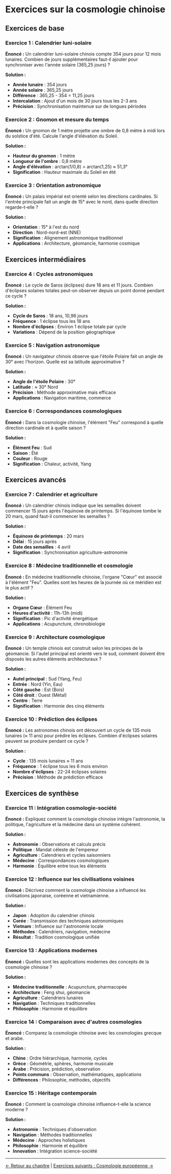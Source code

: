 # Exercices sur la cosmologie chinoise

## Exercices de base

### Exercice 1 : Calendrier luni-solaire
**Énoncé :** Un calendrier luni-solaire chinois compte 354 jours pour 12 mois lunaires. Combien de jours supplémentaires faut-il ajouter pour synchroniser avec l'année solaire (365,25 jours) ?

**Solution :**
- **Année lunaire** : 354 jours
- **Année solaire** : 365,25 jours
- **Différence** : 365,25 - 354 = 11,25 jours
- **Intercalation** : Ajout d'un mois de 30 jours tous les 2-3 ans
- **Précision** : Synchronisation maintenue sur de longues périodes

### Exercice 2 : Gnomon et mesure du temps
**Énoncé :** Un gnomon de 1 mètre projette une ombre de 0,8 mètre à midi lors du solstice d'été. Calcule l'angle d'élévation du Soleil.

**Solution :**
- **Hauteur du gnomon** : 1 mètre
- **Longueur de l'ombre** : 0,8 mètre
- **Angle d'élévation** : arctan(1/0,8) = arctan(1,25) ≈ 51,3°
- **Signification** : Hauteur maximale du Soleil en été

### Exercice 3 : Orientation astronomique
**Énoncé :** Un palais impérial est orienté selon les directions cardinales. Si l'entrée principale fait un angle de 15° avec le nord, dans quelle direction regarde-t-elle ?

**Solution :**
- **Orientation** : 15° à l'est du nord
- **Direction** : Nord-nord-est (NNE)
- **Signification** : Alignement astronomique traditionnel
- **Applications** : Architecture, géomancie, harmonie cosmique

## Exercices intermédiaires

### Exercice 4 : Cycles astronomiques
**Énoncé :** Le cycle de Saros (éclipses) dure 18 ans et 11 jours. Combien d'éclipses solaires totales peut-on observer depuis un point donné pendant ce cycle ?

**Solution :**
- **Cycle de Saros** : 18 ans, 10,96 jours
- **Fréquence** : 1 éclipse tous les 18 ans
- **Nombre d'éclipses** : Environ 1 éclipse totale par cycle
- **Variations** : Dépend de la position géographique

### Exercice 5 : Navigation astronomique
**Énoncé :** Un navigateur chinois observe que l'étoile Polaire fait un angle de 30° avec l'horizon. Quelle est sa latitude approximative ?

**Solution :**
- **Angle de l'étoile Polaire** : 30°
- **Latitude** : ≈ 30° Nord
- **Précision** : Méthode approximative mais efficace
- **Applications** : Navigation maritime, commerce

### Exercice 6 : Correspondances cosmologiques
**Énoncé :** Dans la cosmologie chinoise, l'élément "Feu" correspond à quelle direction cardinale et à quelle saison ?

**Solution :**
- **Élément Feu** : Sud
- **Saison** : Été
- **Couleur** : Rouge
- **Signification** : Chaleur, activité, Yang

## Exercices avancés

### Exercice 7 : Calendrier et agriculture
**Énoncé :** Un calendrier chinois indique que les semailles doivent commencer 15 jours après l'équinoxe de printemps. Si l'équinoxe tombe le 20 mars, quand faut-il commencer les semailles ?

**Solution :**
- **Équinoxe de printemps** : 20 mars
- **Délai** : 15 jours après
- **Date des semailles** : 4 avril
- **Signification** : Synchronisation agriculture-astronomie

### Exercice 8 : Médecine traditionnelle et cosmologie
**Énoncé :** En médecine traditionnelle chinoise, l'organe "Cœur" est associé à l'élément "Feu". Quelles sont les heures de la journée où ce méridien est le plus actif ?

**Solution :**
- **Organe Cœur** : Élément Feu
- **Heures d'activité** : 11h-13h (midi)
- **Signification** : Pic d'activité énergétique
- **Applications** : Acupuncture, chronobiologie

### Exercice 9 : Architecture cosmologique
**Énoncé :** Un temple chinois est construit selon les principes de la géomancie. Si l'autel principal est orienté vers le sud, comment doivent être disposés les autres éléments architecturaux ?

**Solution :**
- **Autel principal** : Sud (Yang, Feu)
- **Entrée** : Nord (Yin, Eau)
- **Côté gauche** : Est (Bois)
- **Côté droit** : Ouest (Métal)
- **Centre** : Terre
- **Signification** : Harmonie des cinq éléments

### Exercice 10 : Prédiction des éclipses
**Énoncé :** Les astronomes chinois ont découvert un cycle de 135 mois lunaires (≈ 11 ans) pour prédire les éclipses. Combien d'éclipses solaires peuvent se produire pendant ce cycle ?

**Solution :**
- **Cycle** : 135 mois lunaires ≈ 11 ans
- **Fréquence** : 1 éclipse tous les 6 mois environ
- **Nombre d'éclipses** : 22-24 éclipses solaires
- **Précision** : Méthode de prédiction efficace

## Exercices de synthèse

### Exercice 11 : Intégration cosmologie-société
**Énoncé :** Expliquez comment la cosmologie chinoise intègre l'astronomie, la politique, l'agriculture et la médecine dans un système cohérent.

**Solution :**
- **Astronomie** : Observations et calculs précis
- **Politique** : Mandat céleste de l'empereur
- **Agriculture** : Calendriers et cycles saisonniers
- **Médecine** : Correspondances cosmologiques
- **Harmonie** : Équilibre entre tous les éléments

### Exercice 12 : Influence sur les civilisations voisines
**Énoncé :** Décrivez comment la cosmologie chinoise a influencé les civilisations japonaise, coréenne et vietnamienne.

**Solution :**
- **Japon** : Adoption du calendrier chinois
- **Corée** : Transmission des techniques astronomiques
- **Vietnam** : Influence sur l'astronomie locale
- **Méthodes** : Calendriers, navigation, médecine
- **Résultat** : Tradition cosmologique unifiée

### Exercice 13 : Applications modernes
**Énoncé :** Quelles sont les applications modernes des concepts de la cosmologie chinoise ?

**Solution :**
- **Médecine traditionnelle** : Acupuncture, pharmacopée
- **Architecture** : Feng shui, géomancie
- **Agriculture** : Calendriers lunaires
- **Navigation** : Techniques traditionnelles
- **Philosophie** : Harmonie et équilibre

### Exercice 14 : Comparaison avec d'autres cosmologies
**Énoncé :** Comparez la cosmologie chinoise avec les cosmologies grecque et arabe.

**Solution :**
- **Chine** : Ordre hiérarchique, harmonie, cycles
- **Grèce** : Géométrie, sphères, harmonie musicale
- **Arabe** : Précision, prédiction, observation
- **Points communs** : Observation, mathématiques, applications
- **Différences** : Philosophie, méthodes, objectifs

### Exercice 15 : Héritage contemporain
**Énoncé :** Comment la cosmologie chinoise influence-t-elle la science moderne ?

**Solution :**
- **Astronomie** : Techniques d'observation
- **Navigation** : Méthodes traditionnelles
- **Médecine** : Approches holistiques
- **Philosophie** : Harmonie et équilibre
- **Innovation** : Intégration science-société

---

[← Retour au chapitre](README.md) | [Exercices suivants : Cosmologie européenne →](Exercices_Cosmologie_Europeenne.md)
